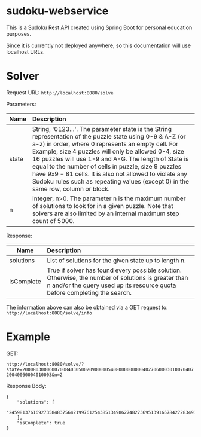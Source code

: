 # sudoku-webservice

This is a Sudoku Rest API created using Spring Boot for personal education purposes.

Since it is currently not deployed anywhere, so this documentation will use localhost URLs.

# Solver

Request URL: `http://localhost:8080/solve`

Parameters:

| Name | Description |
| ---- |:----------- |
| state | String, '0123...'. The parameter state is the String representation of the puzzle state using 0-9 & A-Z (or a-z) in order, where 0 represents an empty cell. For Example, size 4 puzzles will only be allowed 0-4, size 16 puzzles will use 1-9 and A-G. The length of State is equal to the number of cells in puzzle, size 9 puzzles have 9x9 = 81 cells. It is also not allowed to violate any Sudoku rules such as repeating values (except 0) in the same row, column or block. |
| n | Integer, n>0. The parameter n is the maximum number of solutions to look for in a given puzzle. Note that solvers are also limited by an internal maximum step count of 5000. |

Response:

| Name | Description |
| ---- |:----------- |
| solutions | List of solutions for the given state up to length n. |
| isComplete | True if solver has found every possible solution. Otherwise, the number of solutions is greater than n and/or the query used up its resource quota before completing the search. |

The information above can also be obtained via a GET request to: `http://localhost:8080/solve/info`

# Example

GET: 

`http://localhost:8080/solve/?state=200080300060070084030500209000105408000000000402706000301007040720040060004010003&n=2`

Response Body: 

```
{
    "solutions": [
        "245981376169273584837564219976125438513498627482736951391657842728349165654812793"
    ],
    "isComplete": true
}
```
